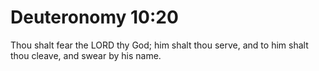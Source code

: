 # Deuteronomy 10:20

Thou shalt fear the LORD thy God; him shalt thou serve, and to him shalt thou cleave, and swear by his name.